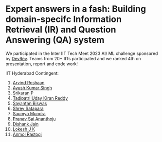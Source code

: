 # Expert answers in a fash: Building domain-specifc Information Retrieval (IR) and Question Answering (QA) system

We participated in the Inter IIT Tech Meet 2023 AI/ ML challenge sponsored by [DevRev](https://devrev.ai/). Teams from 20+ IITs participated and we ranked 4th on presentation, report and code work!

IIT Hyderabad Contingent:
1) [Arvind Roshaan](https://www.linkedin.com/in/arvind-roshaan/)
2) [Ayush Kumar Singh](https://www.linkedin.com/in/ayush-kumar-singh-272a471b9/)
3) [Srikaran P](https://www.linkedin.com/in/srikaran-p-b82221214/)
4) [Tadipatri Uday Kiran Reddy](https://www.linkedin.com/in/tadipatri-uday-kiran-reddy/)
5) [Sayantan Biswas](https://www.linkedin.com/in/sayantan-biswas-14949b203/)
6) [Shrey Satapara](https://www.linkedin.com/in/shreysatapara/)
7) [Saumya Mundra](https://www.linkedin.com/in/saumya-mundra/)
8) [Pranav Sai Ananthoju](https://www.linkedin.com/in/pranav-sai-ananthoju-683225214/)
9) [Dishank Jain](https://www.linkedin.com/in/dishank-jain-567b9b213/)
10) [Lokesh J K](https://www.linkedin.com/in/lokesh-jk/)
11) [Anmol Rastogi](https://www.linkedin.com/in/anmol-rastogi-492184283/)
